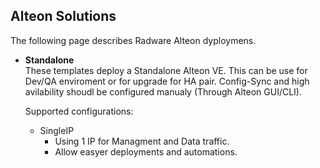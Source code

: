 ## Alteon Solutions
The following page describes Radware Alteon dyploymens.

  - **Standalone** <br>These templates deploy a Standalone Alteon VE.
      This can be use for Dev/QA enviroment or for upgrade for HA pair.
      Config-Sync and high avilability shoudl be configured manualy (Through Alteon GUI/CLI).
      
      Supported configurations:

    * SingleIP 
      * Using 1 IP for Managment and Data traffic.
      * Allow easyer deployments and automations.
    

